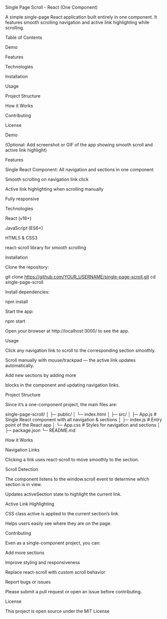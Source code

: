 Single Page Scroll - React (One Component)

A simple single-page React application built entirely in one component. It features smooth scrolling navigation and active link highlighting while scrolling.

Table of Contents

Demo

Features

Technologies

Installation

Usage

Project Structure

How it Works

Contributing

License

Demo

(Optional: Add screenshot or GIF of the app showing smooth scroll and active link highlight)

Features

Single React Component: All navigation and sections in one component

Smooth scrolling on navigation link click

Active link highlighting when scrolling manually

Fully responsive

Technologies

React (v18+)

JavaScript (ES6+)

HTML5 & CSS3

react-scroll
 library for smooth scrolling

Installation

Clone the repository:

git clone https://github.com/YOUR_USERNAME/single-page-scroll.git
cd single-page-scroll


Install dependencies:

npm install


Start the app:

npm start


Open your browser at http://localhost:3000/ to see the app.

Usage

Click any navigation link to scroll to the corresponding section smoothly.

Scroll manually with mouse/trackpad — the active link updates automatically.

Add new sections by adding more <div> blocks in the component and updating navigation links.

Project Structure

Since it’s a one-component project, the main files are:

single-page-scroll/
│
├─ public/
│   └─ index.html
│
├─ src/
│   ├─ App.js       # Single React component with all navigation & sections
│   ├─ index.js     # Entry point of the React app
│   └─ App.css      # Styles for navigation and sections
│
├─ package.json
└─ README.md

How it Works

Navigation Links

Clicking a link uses react-scroll to move smoothly to the section.

Scroll Detection

The component listens to the window.scroll event to determine which section is in view.

Updates activeSection state to highlight the current link.

Active Link Highlighting

CSS class active is applied to the current section’s link.

Helps users easily see where they are on the page.

Contributing

Even as a single-component project, you can:

Add more sections

Improve styling and responsiveness

Replace react-scroll with custom scroll behavior

Report bugs or issues

Please submit a pull request or open an issue before contributing.

License

This project is open source under the MIT License
